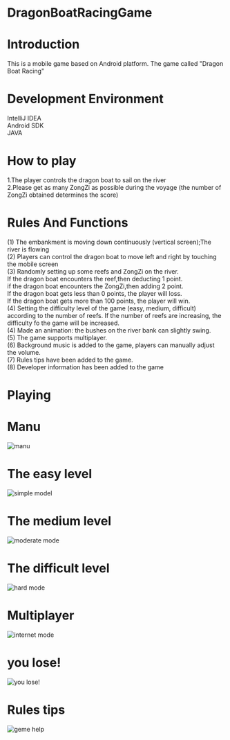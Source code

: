 # DragonBoatRacingGame
# Introduction
This is a mobile game based on Android platform. The game called "Dragon Boat Racing" 
# Development Environment
IntelliJ IDEA   
Android SDK  
JAVA  
# How to play
1.The player controls the dragon boat to sail on the river     
2.Please get as many ZongZi as possible during the voyage (the number of ZongZi obtained determines the score)    
# Rules And Functions         
(1) The embankment is moving down continuously (vertical screen);The river is flowing    
(2) Players can control the dragon boat to move left and right by touching the mobile screen     
(3) Randomly setting up some reefs and ZongZi on the river.     
    If the dragon boat encounters the reef,then deducting 1 point.    
    if the dragon boat encounters the ZongZi,then adding 2 point.    
    If the dragon boat gets less than 0 points, the player will loss.   
    If the dragon boat gets more than 100 points, the player will win.   
(4) Setting the difficulty level of the game (easy, medium, difficult) according to the number of reefs. If the number of reefs are increasing, the difficulty fo the game will       be increased.    
(4) Made an animation: the bushes on the river bank can slightly swing.  
(5) The game supports multiplayer.  
(6) Background music is added to the game, players can manually adjust the volume.  
(7) Rules tips have been added to the game.  
(8) Developer information has been added to the game   
  
# Playing
# Manu
![manu](https://github.com/Huang2077/Android_Dragon-Boat-Racing-Game/blob/master/main%20menu.png)
# The easy level
![simple model](https://github.com/Huang2077/Android_Dragon-Boat-Racing-Game/blob/master/simple%20mode.png)  
# The medium level
![moderate mode](https://github.com/Huang2077/Android_Dragon-Boat-Racing-Game/blob/master/moderate%20mode.png)
# The difficult level
![hard mode](https://github.com/Huang2077/Android_Dragon-Boat-Racing-Game/blob/master/hard%20mode.png)
# Multiplayer
![internet mode](https://github.com/Huang2077/Android_Dragon-Boat-Racing-Game/blob/master/internet%20model.png) 
# you lose!
![you lose!](https://github.com/Huang2077/Android_Dragon-Boat-Racing-Game/blob/master/you%20lose!.png)   
# Rules tips
![geme help](https://github.com/Huang2077/Android_Dragon-Boat-Racing-Game/blob/master/game%20help.png)     

